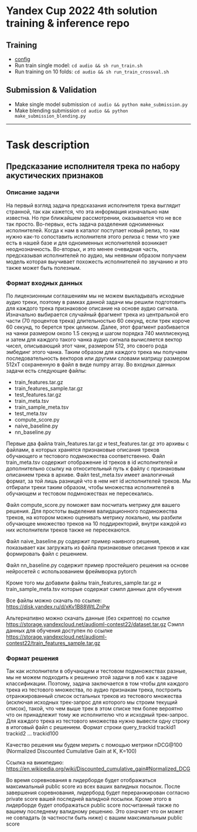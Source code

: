 # Yandex Cup 2022 4th solution training & inference repo

## Training
- [config](./audio/config/default.yaml)
- Run train single model: `cd audio && sh run_train.sh`
- Run training on 10 folds: `cd audio && sh run_train_crossval.sh`

## Submission & Validation
- Make single model submission `cd audio && python make_submission.py`
- Make blending submission `cd audio && python make_submission_blending.py`
___

# Task description
## Предсказание исполнителя трека по набору акустических признаков
### Описание задачи

На первый взгляд задача предсказания исполнителя трека выглядит странной, так как кажется, что эта информация изначально нам известна. Но при ближайшем рассмотрении, оказывается что не все так просто. Во-первых, есть задача разделения одноименных исполнителей. Когда к нам в каталог поступает новый релиз, то нам нужно как-то сопоставить исполнителя этого релиза с теми что уже есть в нашей базе и для одноименных исполнителей возникает неоднозначность. Во-вторых, и это менее очевидная часть, предсказывая исполнителей по аудио, мы неявным образом получаем модель которая выучивает похожесть исполнителей по звучанию и это также может быть полезным.

### Формат входных данных

По лицензионным соглашениям мы не можем выкладывать исходные аудио треки, поэтому в рамках данной задачи мы решили подготовить для каждого трека признаковое описание на основе аудио сигнала. Изначально выбирается случайный фрагмент трека из центральной его части (70 процентов трека) длительностью 60 секунд, если трек короче 60 секунд, то берется трек целиком. Далее, этот фрагмент разбивается на чанки размером около 1.5 секунд и шагом порядка 740 миллисекунд и затем для каждого такого чанка аудио сигнала вычисляется вектор чисел, описывающий этот чанк, размером 512, это своего рода эмбединг этого чанка. Таким образом для каждого трека мы получаем последовательность векторов или другими словами матрицу размером 512xT сохраненную в файл в виде numpy array. Во входных данных задачи есть следующие файлы:
- train_features.tar.gz
- train_features_sample.tar.gz
- test_features.tar.gz
- train_meta.tsv
- train_sample_meta.tsv
- test_meta.tsv
- compute_score.py
- naive_baseline.py
- nn_baseline.py

Первые два файла train_features.tar.gz и test_features.tar.gz это архивы с файлами, в которых хранятся признаковые описания треков обучающего и тестового подмножества соответственно.
Файл train_meta.tsv содержит отображение id треков в id исполнителей и дополнительно ссылку на относительный путь к файлу с признаковым описанием трека в архиве. Файл test_meta.tsv имеет аналогичный формат, за той лишь разницей что в нем нет id исполнителей треков. Мы отбирали треки таким образом, чтобы множества исполнителей в обучающем и тестовом подмножествах не пересекались.

Файл compute_score.py поможет вам посчитать метрику для вашего решения. Для простоты выделения валидационного подмножества треков, на котором можно оценивать метрику локально, мы разбили обучающее множество треков на 10 поддиректорий, внутри каждой из них исполнители треков также не пересекаются.

Файл naive_baseline.py содержит пример наивного решения, показывает как загружать из файла признаковые описания треков и как формировать файл с решением.

Файл nn_baseline.py содержит пример простейшего решения на основе нейросетей с использованием фреймворка pytorch

Кроме того мы добавили файлы train_features_sample.tar.gz и train_sample_meta.tsv которые содержат сэмпл данных для обучения

Все файлы можно скачать по ссылке: https://disk.yandex.ru/d/xKv1B88WtLZnPw

Альтернативно можно скачать данные (без скриптов) по ссылке https://storage.yandexcloud.net/audioml-contest22/dataset.tar.gz Сэмпл данных для обучения доступен по ссылке https://storage.yandexcloud.net/audioml-contest22/train_features_sample.tar.gz

### Формат решения

Так как исполнители в обучающем и тестовом подмножествах разные, мы не можем подходить к решению этой задачи в лоб как к задаче классификации. Поэтому, задача заключается в том чтобы для каждого трека из тестового множества, по аудио признакам трека, построить отранжированный список остальных треков из тестового множества (исключая исходных трек-запрос для которого мы строим текущий список), такой, что чем выше трек в этом списке тем более вероятно что он принадлежит тому же исполнителю что и исходный трек-запрос. Для каждого трека из тестового множества нужно вывести одну строку в итоговый файл с решением. Формат строки query_trackid <tab> trackid1 <space> trackid2 … trackid100

Качество решения мы будем мерить с помощью метрики nDCG@100 (Normalized Discounted Cumulative Gain at K, K=100)

Ссылка на википедию: https://en.wikipedia.org/wiki/Discounted_cumulative_gain#Normalized_DCG

Во время соревнования в лидерборде будет отображаться максимальный public score из всех ваших валидных посылок. После завершения соревнования, лидерборд будет переранжирован согласно private score вашей последней валидной посылки. Кроме этого в лидерборде будет отображаться public score посчитанный также по вашему последнему валидному решению. Это означает что он может не совпадать (в частности быть ниже) с вашим максимальным public score